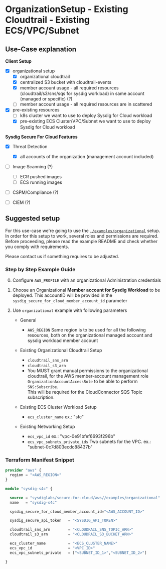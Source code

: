 # OrganizationSetup - Existing Cloudtrail - Existing ECS/VPC/Subnet

## Use-Case explanation

**Client Setup**

- [X] organizational setup
  - [X] organizational cloudtrail
  - [X] centralized S3 bucket with cloudtrail-events
  - [X] member account usage - all required resources (cloudtrail/s3/sns/sqs for sysdig workload) in same account (managed or specific) (?)
  - [ ] member account usage - all required resources are in scattered
- [X] pre-existing resources
  - [ ] k8s cluster we want to use to deploy Sysdig for Cloud workload
  - [X] pre-existing ECS Cluster/VPC/Subnet we want to use to deploy Sysdig for Cloud workload

**Sysdig Secure For Cloud Features**

- [X] Threat Detection
  - [X] all accounts of the organization (management account included)
- [ ] Image Scanning (?)
  - [ ] ECR pushed images
  - [ ] ECS running images
- [ ] CSPM/Compliance (?)
- [ ] CIEM (?)




## Suggested setup

For this use-case we're going to use the [`./examples/organizational`](../../examples/organizational/README.md) setup.
In order for this setup to work, several roles and permissions are required.
Before proceeding, please read the example README and check whether you comply with requirements.

Please contact us if something requires to be adjusted.


### Step by Step Example Guide


<!--
manual testing pre-requirements

0.1 Cloudtrail must exist. To be deployed on a separated terraform state

```
provider "aws" {
	region = "eu-west-3"
}

module "utils_cloudtrail" {
  source = "../../../modules/infrastructure/cloudtrail"
  name   = "cloudtrail-test"

  is_organizational=true
  organizational_config = {
    sysdig_secure_for_cloud_member_account_id = "42******61"
    organizational_role_per_account  = "OrganizationAccountAccessRole"
  }
}
```

0.2. ECS/VPC/Subnet must exist. To be deployed on a separated terraform state

```
provider "aws" {
region = "eu-west-3"
}

module "utils_ecs-vpc-secgroup" {
  source = "../../modules/infrastructure/ecs-vpc-secgroup"
}
```
-->

0. Configure `AWS_PROFILE` with an organizational Administration credentials

1. Choose an Organizational **Member account for Sysdig Workload** to be deployed. This accountID will be provided in the `sysdig_secure_for_cloud_member_account_id` parameter

2. Use `organizational` example with following parameters

   - General
     - `AWS_REGION` Same region is to be used for all the following resources, both on the organizational managed account and sysdig workload member account

   - Existing Organizational Cloudtrail Setup
     - `cloudtrail_sns_arn`
     - `cloudtrail_s3_arn`
     - You MUST grant manual permissions to the organizational cloudtrail, for the AWS member-account management role `OrganizationAccountAccessRole` to be able to perform `SNS:Subscribe`.
       <br/>This will be required for the CloudConnector SQS Topic subscription.

   - Existing ECS Cluster Workload  Setup
     - `ecs_cluster_name` ex.: "sfc"

   - Existing Networking Setup
     - `ecs_vpc_id` ex.: "vpc-0e91bfef6693f296b"
     - `ecs_vpc_subnets_private_ids` Two subnets for the VPC. ex.: "subnet-0c7d803ecdc88437b"


### Terraform Manifest Snippet

```terraform
provider "aws" {
  region = "<AWS_REGION>"
}

module "sysdig-s4c" {

  source = "sysdiglabs/secure-for-cloud/aws//examples/organizational"
  name   = "sysdig-s4c"

  sysdig_secure_for_cloud_member_account_id="<AWS_ACCOUNT_ID>"

  sysdig_secure_api_token   = "<SYSDIG_API_TOKEN>"

  cloudtrail_sns_arn        = "<CLOUDRAIL_SNS_TOPIC_ARN>"
  cloudtrail_s3_arn         = "<CLOUDRAIL_S3_BUCKET_ARN>"

  ecs_cluster_name          = "<ECS_CLUSTER_NAME>"
  ecs_vpc_id                = "<VPC_ID>"
  ecs_vpc_subnets_private   = ["<SUBNET_ID_1>","<SUBNET_ID_2>"]

}
```
